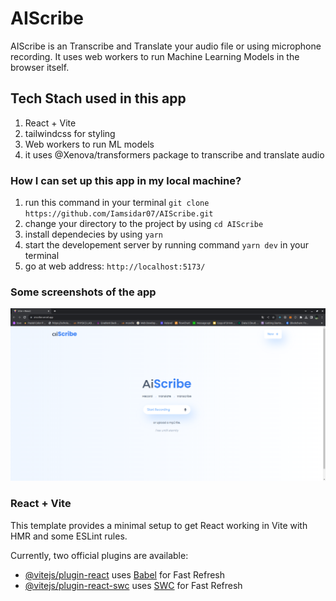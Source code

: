# AIScribe
AIScribe is an Transcribe and Translate your audio file or using microphone recording.
It uses web workers to run Machine Learning Models in the browser itself.

## Tech Stach used in this app
1. React + Vite
2. tailwindcss for styling
3. Web workers to run ML models
4. it uses @Xenova/transformers package to transcribe and translate audio

### How I can set up this app in my local machine?
1. run this command in your terminal ```git clone https://github.com/Iamsidar07/AIScribe.git```
2. change your directory to the project by using ```cd AIScribe```
3. install dependecies by using ```yarn```
4. start the developement server by running command ```yarn dev``` in your terminal
5. go at web address:  ```http://localhost:5173/``` 

### Some screenshots of the app

![AIScribe](/src/assets/showcase.png)

### React + Vite

This template provides a minimal setup to get React working in Vite with HMR and some ESLint rules.

Currently, two official plugins are available:

- [@vitejs/plugin-react](https://github.com/vitejs/vite-plugin-react/blob/main/packages/plugin-react/README.md) uses [Babel](https://babeljs.io/) for Fast Refresh
- [@vitejs/plugin-react-swc](https://github.com/vitejs/vite-plugin-react-swc) uses [SWC](https://swc.rs/) for Fast Refresh

